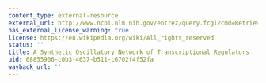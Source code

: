 ```yaml
---
content_type: external-resource
external_url: http://www.ncbi.nlm.nih.gov/entrez/query.fcgi?cmd=Retrieve&db=PubMed&dopt=Citation&list_uids=10659856
has_external_license_warning: true
license: https://en.wikipedia.org/wiki/All_rights_reserved
status: ''
title: A Synthetic Oscillatory Network of Transcriptional Regulators
uid: 68855906-c0b3-4637-b511-c6702f4f52fa
wayback_url: ''
---
```

